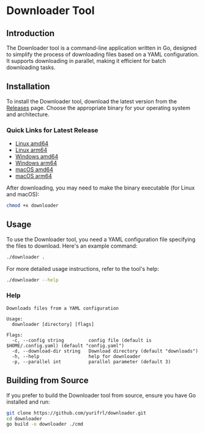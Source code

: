 # Downloader Tool

## Introduction

The Downloader tool is a command-line application written in Go, designed to simplify the process of downloading files based on a YAML configuration. It supports downloading in parallel, making it efficient for batch downloading tasks.

## Installation

To install the Downloader tool, download the latest version from the [Releases](https://github.com/yurifrl/downloader/releases/latest) page. Choose the appropriate binary for your operating system and architecture.

### Quick Links for Latest Release

- [Linux amd64](https://github.com/yurifrl/downloader/releases/latest/download/downloader-linux-amd64)
- [Linux arm64](https://github.com/yurifrl/downloader/releases/latest/download/downloader-linux-arm64)
- [Windows amd64](https://github.com/yurifrl/downloader/releases/latest/download/downloader-windows-amd64)
- [Windows arm64](https://github.com/yurifrl/downloader/releases/latest/download/downloader-windows-arm64)
- [macOS amd64](https://github.com/yurifrl/downloader/releases/latest/download/downloader-darwin-amd64)
- [macOS arm64](https://github.com/yurifrl/downloader/releases/latest/download/downloader-darwin-arm64)

After downloading, you may need to make the binary executable (for Linux and macOS):

```bash
chmod +x downloader
```

## Usage

To use the Downloader tool, you need a YAML configuration file specifying the files to download. Here's an example command:

```bash
./downloader .
```

For more detailed usage instructions, refer to the tool's help:

```bash
./downloader --help
```

### Help

```
Downloads files from a YAML configuration

Usage:
  downloader [directory] [flags]

Flags:
  -c, --config string         config file (default is $HOME/.config.yaml) (default "config.yaml")
  -d, --download-dir string   Download directory (default "downloads")
  -h, --help                  help for downloader
  -p, --parallel int          parallel parameter (default 3)
```

## Building from Source

If you prefer to build the Downloader tool from source, ensure you have Go installed and run:

```bash
git clone https://github.com/yurifrl/downloader.git
cd downloader
go build -o downloader ./cmd
```